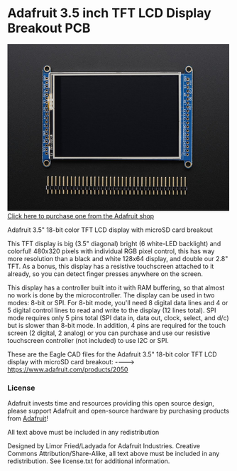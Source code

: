 # Adafruit 3.5 inch TFT LCD Display Breakout PCB

<a href="http://www.adafruit.com/products/2050"><img src="assets/image.jpg?raw=true" width="500px"><br/>
Click here to purchase one from the Adafruit shop</a>

Adafruit 3.5" 18-bit color TFT LCD display with microSD card breakout

This TFT display is big (3.5" diagonal) bright (6 white-LED backlight) and colorful! 480x320 pixels with individual RGB pixel control, this has way more resolution than a black and white 128x64 display, and double our 2.8" TFT. As a bonus, this display has a resistive touchscreen attached to it already, so you can detect finger presses anywhere on the screen.

This display has a controller built into it with RAM buffering, so that almost no work is done by the microcontroller. The display can be used in two modes: 8-bit or SPI. For 8-bit mode, you'll need 8 digital data lines and 4 or 5 digital control lines to read and write to the display (12 lines total). SPI mode requires only 5 pins total (SPI data in, data out, clock, select, and d/c) but is slower than 8-bit mode. In addition, 4 pins are required for the touch screen (2 digital, 2 analog) or you can purchase and use our resistive touchscreen controller (not included) to use I2C or SPI.

These are the Eagle CAD files for the Adafruit 3.5" 18-bit color TFT LCD display with microSD card breakout:
  ----> https://www.adafruit.com/products/2050

### License

Adafruit invests time and resources providing this open source design, please support Adafruit and open-source hardware by purchasing products from [Adafruit](https://www.adafruit.com)!

All text above must be included in any redistribution

Designed by Limor Fried/Ladyada for Adafruit Industries.
Creative Commons Attribution/Share-Alike, all text above must be included in any redistribution. 
See license.txt for additional information.
